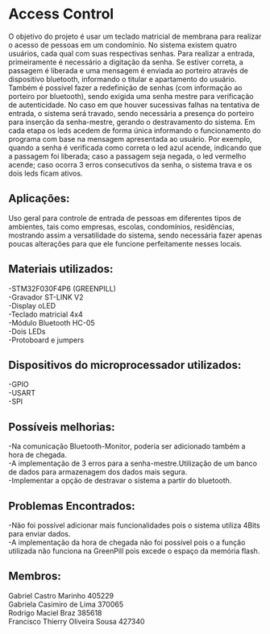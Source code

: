 # Access Control
O objetivo do projeto é usar um teclado matricial de membrana para realizar o acesso de pessoas em um condomínio. No sistema existem quatro usuários, cada qual com suas respectivas senhas. Para realizar a entrada, primeiramente é necessário a digitação da senha. Se estiver correta, a passagem é liberada e uma mensagem é enviada ao porteiro através de dispositivo bluetooth, informando o titular e apartamento do usuário. Também é possível fazer a redefinição de senhas (com informação ao porteiro por bluetooth), sendo exigida uma senha mestre para verificação de autenticidade. No caso em que houver sucessivas falhas na tentativa de entrada, o sistema será travado, sendo necessária  a presença do porteiro para inserção da senha-mestre, gerando o destravamento do sistema.
Em cada etapa os leds acedem de forma única informando o funcionamento do programa com base na mensagem apresentada ao usuário.
Por exemplo, quando a senha é verificada como correta o led azul acende, indicando que a passagem foi liberada; caso a passagem seja negada, o led vermelho acende; caso ocorra 3 erros consecutivos da senha, o sistema trava e os dois leds ficam ativos.


## Aplicações:
Uso geral para controle de entrada de pessoas em diferentes tipos de ambientes, tais como empresas, escolas, condomínios, residências, mostrando assim a versatilidade do sistema, sendo necessária fazer apenas poucas alterações para que ele funcione perfeitamente nesses locais.

## Materiais utilizados:
-STM32F030F4P6 (GREENPILL)
<br />-Gravador ST-LINK V2
<br />-Display oLED
<br />-Teclado matricial 4x4
<br />-Módulo Bluetooth HC-05
<br />-Dois LEDs
<br />-Protoboard e jumpers


## Dispositivos do microprocessador utilizados:
-GPIO
<br />-USART
<br />-SPI

## Possíveis melhorias:
-Na comunicação Bluetooth-Monitor, poderia ser adicionado também a hora de chegada.
<br />-A implementação de 3 erros para a senha-mestre.Utilização de um banco de dados para armazenagem dos dados mais segura.
<br />-Implementar a opção de destravar o sistema a partir do bluetooth.


## Problemas Encontrados:
-Não foi possível adicionar mais funcionalidades pois o sistema utiliza 4Bits para enviar dados.
<br />-A implementação da hora de chegada não foi possível pois o a função utilizada não funciona na GreenPill pois excede o espaço da memória flash.


## Membros:
Gabriel Castro Marinho                    405229
<br />Gabriela Casimiro de Lima           370065
<br />Rodrigo Maciel Braz                 385618
<br />Francisco Thierry Oliveira Sousa    427340
